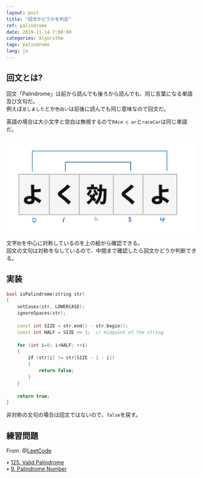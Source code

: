 ```yaml
---
layout: post
title: "回文かどうかを判定"
ref: palindrome
date: 2019-11-14 7:00:00
categories: Algorithm
tags: palindrome
lang: ja
---
```


## **回文とは?**

回文「Palindrome」は前から読んでも後ろから読んでも、同じ言葉になる単語及び文句だ。 <br>
例えば`足しました`とか`色白い`は前後に読んでも同じ意味なので回文だ。

英語の場合は大小文字と空白は無視するので`RAce c ar`と`raceCar`は同じ単語だ。

![Palindrome](/assets/images/algorithm/palindrome/normal/palindrome-ja.jpg)

文字`効`を中心に対称しているのを上の絵から確認できる。<br>
回文の文句は対称をなしているので、中間まで確認したら回文かどうか判断できる。<br>

<div class="divider"></div>

## 実装

```cpp
bool isPalindrome(string str)
{
    setCases(str, LOWERCASE);
    ignoreSpaces(str);

    const int SIZE = str.end() - str.begin();
    const int HALF = SIZE >> 1;  // midpoint of the string

    for (int i=0; i<HALF; ++i)
    {
        if (str[i] != str[SIZE - 1 - i])
        {
            return false;
        }
    }

    return true;
}
```

非対称の文句の場合は回文ではないので、`false`を戻す。

<div class="divider"></div>

## **練習問題**
From. @[LeetCode](https://leetcode.com/problemset/all/?search=palindrome)

• [125. Valid Palindrome](https://leetcode.com/problems/valid-palindrome/) <br>
• [9. Palindrome Number](https://leetcode.com/problems/palindrome-number/)
